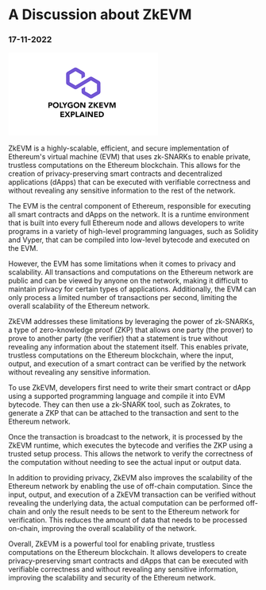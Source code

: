 # A Discussion about ZkEVM
### 17-11-2022

![ZkEVM Logo](../../../../public/blog/blog4/download.png)

ZkEVM is a highly-scalable, efficient, and secure implementation of Ethereum's virtual machine (EVM) that uses zk-SNARKs to enable private, trustless computations on the Ethereum blockchain. This allows for the creation of privacy-preserving smart contracts and decentralized applications (dApps) that can be executed with verifiable correctness and without revealing any sensitive information to the rest of the network.

The EVM is the central component of Ethereum, responsible for executing all smart contracts and dApps on the network. It is a runtime environment that is built into every full Ethereum node and allows developers to write programs in a variety of high-level programming languages, such as Solidity and Vyper, that can be compiled into low-level bytecode and executed on the EVM.

However, the EVM has some limitations when it comes to privacy and scalability. All transactions and computations on the Ethereum network are public and can be viewed by anyone on the network, making it difficult to maintain privacy for certain types of applications. Additionally, the EVM can only process a limited number of transactions per second, limiting the overall scalability of the Ethereum network.

ZkEVM addresses these limitations by leveraging the power of zk-SNARKs, a type of zero-knowledge proof (ZKP) that allows one party (the prover) to prove to another party (the verifier) that a statement is true without revealing any information about the statement itself. This enables private, trustless computations on the Ethereum blockchain, where the input, output, and execution of a smart contract can be verified by the network without revealing any sensitive information.

To use ZkEVM, developers first need to write their smart contract or dApp using a supported programming language and compile it into EVM bytecode. They can then use a zk-SNARK tool, such as Zokrates, to generate a ZKP that can be attached to the transaction and sent to the Ethereum network.

Once the transaction is broadcast to the network, it is processed by the ZkEVM runtime, which executes the bytecode and verifies the ZKP using a trusted setup process. This allows the network to verify the correctness of the computation without needing to see the actual input or output data.

In addition to providing privacy, ZkEVM also improves the scalability of the Ethereum network by enabling the use of off-chain computation. Since the input, output, and execution of a ZkEVM transaction can be verified without revealing the underlying data, the actual computation can be performed off-chain and only the result needs to be sent to the Ethereum network for verification. This reduces the amount of data that needs to be processed on-chain, improving the overall scalability of the network.

Overall, ZkEVM is a powerful tool for enabling private, trustless computations on the Ethereum blockchain. It allows developers to create privacy-preserving smart contracts and dApps that can be executed with verifiable correctness and without revealing any sensitive information, improving the scalability and security of the Ethereum network.